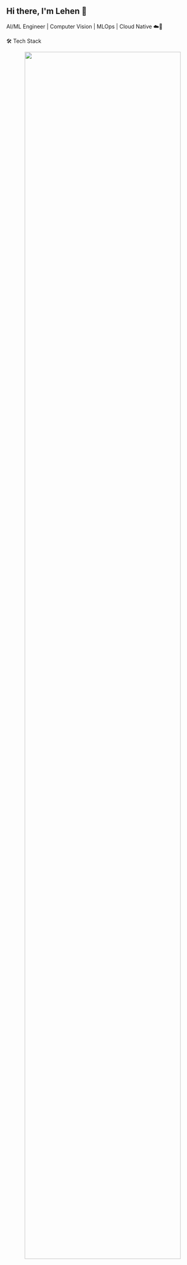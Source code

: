 ## Hi there, I'm Lehen 👋

AI/ML Engineer | Computer Vision | MLOps | Cloud Native ☁️🚀

🛠️ Tech Stack
<div align="center"> <a href="https://www.python.org" target="_blank" rel="noreferrer"> <img src="https://skillicons.dev/icons?i=python,tensorflow,pytorch,fastapi,docker,kubernetes,aws,postgresql,redis,opencv,git,github,linux,bash" width="90%"> </a> </div>

<!--
**lehen20/lehen20** is a ✨ _special_ ✨ repository because its `README.md` (this file) appears on your GitHub profile.

Here are some ideas to get you started:

- 🔭 I’m currently working on ...
- 🌱 I’m currently learning ...
- 👯 I’m looking to collaborate on ...
- 🤔 I’m looking for help with ...
- 💬 Ask me about ...
- 📫 How to reach me: ...
- 😄 Pronouns: ...
- ⚡ Fun fact: ...
-->
